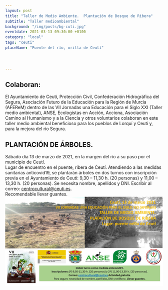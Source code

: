 ```yaml
---
layout: post
title: "Taller de Medio Ambiente.  Plantación de Bosque de Ribera"
subtitle: "Taller medioambiental"
background: "/img/posts/bg-cuti.jpg"
eventdate: 2021-03-13 09:30:00 +0100
category: "local"
tags: "ceuti"
placeName: "Puente del río, orilla de Ceutí"


    
---
```

 ## Colaboran:

El Ayuntamiento de Ceutí, Protección Civil, Confederación Hidrográfica del Segura, Asociación Futuro de la Educación para la Región de Murcia (AFEReM) dentro de las VII Jornadas una Educación para el Siglo XXI (Taller medio ambiental), ANSE, Ecologistas en Acción, Acciona, Asociación Camino al Humanismo y a la Ciencia y otros voluntarios colaboran en este taller medio ambiental beneficioso para los pueblos de Lorquí y Ceutí y, para la mejora del río Segura.  

## PLANTACIÓN DE ÁRBOLES. 
Sábado día 13 de marzo de 2021, en la margen del río a su paso por el municipio de Ceutí.  
Lugar de encuentro en el puente, ribera de Ceutí.
Atendiendo a las medidas sanitarias anticovid19, se plantarán árboles en dos turnos con inscripción previa en el Ayuntamiento de Ceutí: 9,30 – 11,30 h. (20 personas) y  11,00 – 13,30 h. (20 personas). Se necesita nombre, apellidos y DNI. Escribir al correo: centrocultural@ceuti.es.  
Recomendable llevar guantes.  
![cartel](/img/posts/plantceuti.jpg)
